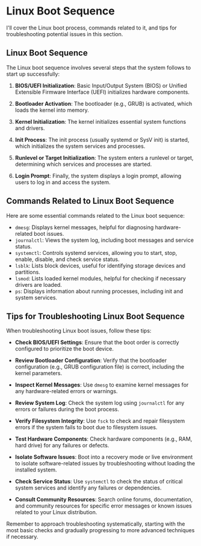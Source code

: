 # Linux Boot Sequence 
I'll cover the Linux boot process, commands related to it, and tips for troubleshooting potential issues in this section.

## Linux Boot Sequence

The Linux boot sequence involves several steps that the system follows to start up successfully:

1. **BIOS/UEFI Initialization**: Basic Input/Output System (BIOS) or Unified Extensible Firmware Interface (UEFI) initializes hardware components.

2. **Bootloader Activation**: The bootloader (e.g., GRUB) is activated, which loads the kernel into memory.

3. **Kernel Initialization**: The kernel initializes essential system functions and drivers.

4. **Init Process**: The init process (usually systemd or SysV init) is started, which initializes the system services and processes.

5. **Runlevel or Target Initialization**: The system enters a runlevel or target, determining which services and processes are started.

6. **Login Prompt**: Finally, the system displays a login prompt, allowing users to log in and access the system.

## Commands Related to Linux Boot Sequence

Here are some essential commands related to the Linux boot sequence:

- `dmesg`: Displays kernel messages, helpful for diagnosing hardware-related boot issues.
- `journalctl`: Views the system log, including boot messages and service status.
- `systemctl`: Controls systemd services, allowing you to start, stop, enable, disable, and check service status.
- `lsblk`: Lists block devices, useful for identifying storage devices and partitions.
- `lsmod`: Lists loaded kernel modules, helpful for checking if necessary drivers are loaded.
- `ps`: Displays information about running processes, including init and system services.

## Tips for Troubleshooting Linux Boot Sequence

When troubleshooting Linux boot issues, follow these tips:

- **Check BIOS/UEFI Settings**: Ensure that the boot order is correctly configured to prioritize the boot device.

- **Review Bootloader Configuration**: Verify that the bootloader configuration (e.g., GRUB configuration file) is correct, including the kernel parameters.

- **Inspect Kernel Messages**: Use `dmesg` to examine kernel messages for any hardware-related errors or warnings.

- **Review System Log**: Check the system log using `journalctl` for any errors or failures during the boot process.

- **Verify Filesystem Integrity**: Use `fsck` to check and repair filesystem errors if the system fails to boot due to filesystem issues.

- **Test Hardware Components**: Check hardware components (e.g., RAM, hard drive) for any failures or defects.

- **Isolate Software Issues**: Boot into a recovery mode or live environment to isolate software-related issues by troubleshooting without loading the installed system.

- **Check Service Status**: Use `systemctl` to check the status of critical system services and identify any failures or dependencies.

- **Consult Community Resources**: Search online forums, documentation, and community resources for specific error messages or known issues related to your Linux distribution.

Remember to approach troubleshooting systematically, starting with the most basic checks and gradually progressing to more advanced techniques if necessary.


